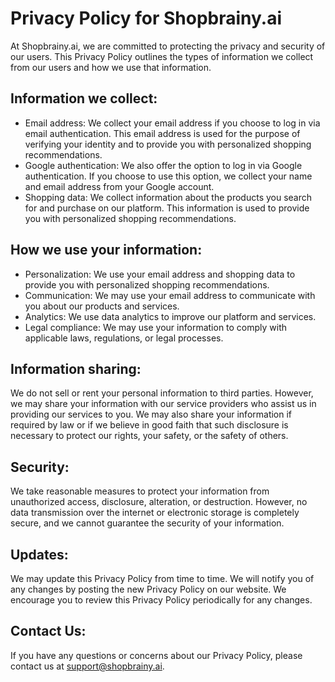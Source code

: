 # Privacy Policy for Shopbrainy.ai

At Shopbrainy.ai, we are committed to protecting the privacy and security of our users. This Privacy Policy outlines the types of information we collect from our users and how we use that information.

## Information we collect:

- Email address: We collect your email address if you choose to log in via email authentication. This email address is used for the purpose of verifying your identity and to provide you with personalized shopping recommendations.
- Google authentication: We also offer the option to log in via Google authentication. If you choose to use this option, we collect your name and email address from your Google account.
- Shopping data: We collect information about the products you search for and purchase on our platform. This information is used to provide you with personalized shopping recommendations.

## How we use your information:

- Personalization: We use your email address and shopping data to provide you with personalized shopping recommendations.
- Communication: We may use your email address to communicate with you about our products and services.
- Analytics: We use data analytics to improve our platform and services.
- Legal compliance: We may use your information to comply with applicable laws, regulations, or legal processes.

## Information sharing:

We do not sell or rent your personal information to third parties. However, we may share your information with our service providers who assist us in providing our services to you. We may also share your information if required by law or if we believe in good faith that such disclosure is necessary to protect our rights, your safety, or the safety of others.

## Security:

We take reasonable measures to protect your information from unauthorized access, disclosure, alteration, or destruction. However, no data transmission over the internet or electronic storage is completely secure, and we cannot guarantee the security of your information.

## Updates:

We may update this Privacy Policy from time to time. We will notify you of any changes by posting the new Privacy Policy on our website. We encourage you to review this Privacy Policy periodically for any changes.

## Contact Us:

If you have any questions or concerns about our Privacy Policy, please contact us at support@shopbrainy.ai.
